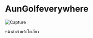 # AunGolfeverywhere
 

![Capture](https://user-images.githubusercontent.com/48234063/68531691-a55b3200-0347-11ea-9e2f-ec9ff844f721.PNG)

หน้าต่างร้านค้าโตเกียว
